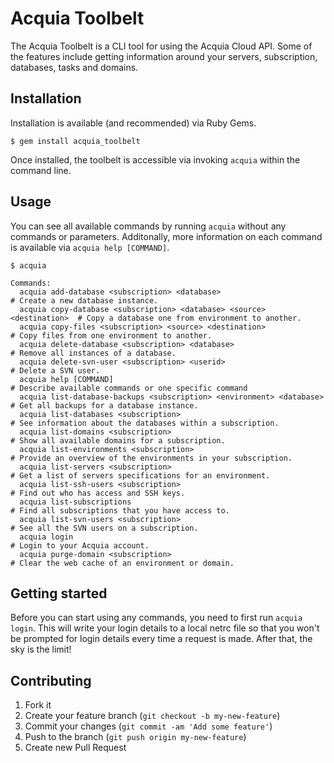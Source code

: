 # Acquia Toolbelt

The Acquia Toolbelt is a CLI tool for using the Acquia Cloud API. Some of the
features include getting information around your servers, subscription,
databases, tasks and domains.

## Installation

Installation is available (and recommended) via Ruby Gems.

```
$ gem install acquia_toolbelt
```

Once installed, the toolbelt is accessible via invoking `acquia` within the command line.

## Usage

You can see all available commands by running `acquia` without any commands or parameters. Additonally, more information on each command is available via `acquia help [COMMAND]`.

```
$ acquia

Commands:
  acquia add-database <subscription> <database>                          # Create a new database instance.
  acquia copy-database <subscription> <database> <source> <destination>  # Copy a database one from environment to another.
  acquia copy-files <subscription> <source> <destination>                # Copy files from one environment to another.
  acquia delete-database <subscription> <database>                       # Remove all instances of a database.
  acquia delete-svn-user <subscription> <userid>                         # Delete a SVN user.
  acquia help [COMMAND]                                                  # Describe available commands or one specific command
  acquia list-database-backups <subscription> <environment> <database>   # Get all backups for a database instance.
  acquia list-databases <subscription>                                   # See information about the databases within a subscription.
  acquia list-domains <subscription>                                     # Show all available domains for a subscription.
  acquia list-environments <subscription>                                # Provide an overview of the environments in your subscription.
  acquia list-servers <subscription>                                     # Get a list of servers specifications for an environment.
  acquia list-ssh-users <subscription>                                   # Find out who has access and SSH keys.
  acquia list-subscriptions                                              # Find all subscriptions that you have access to.
  acquia list-svn-users <subscription>                                   # See all the SVN users on a subscription.
  acquia login                                                           # Login to your Acquia account.
  acquia purge-domain <subscription>                                     # Clear the web cache of an environment or domain.
```

## Getting started

Before you can start using any commands, you need to first run `acquia login`. This will write your login details to a local netrc file so that you won't be prompted for login details every time a request is made. After that, the sky is the limit!

## Contributing

1. Fork it
2. Create your feature branch (`git checkout -b my-new-feature`)
3. Commit your changes (`git commit -am 'Add some feature'`)
4. Push to the branch (`git push origin my-new-feature`)
5. Create new Pull Request
